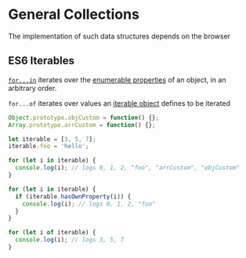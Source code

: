# General Collections

The implementation of such data structures depends on the browser

## ES6 Iterables

 [`for...in`](https://developer.mozilla.org/en-US/docs/Web/JavaScript/Reference/Statements/for...in) iterates over the [enumerable properties](https://developer.mozilla.org/en-US/docs/Web/JavaScript/Enumerability_and_ownership_of_properties) of an object, in an arbitrary order.

`for...of` iterates over values an [iterable object](https://developer.mozilla.org/en-US/docs/Web/JavaScript/Guide/Iterators_and_Generators#Iterables) defines to be iterated

```js
Object.prototype.objCustom = function() {}; 
Array.prototype.arrCustom = function() {};

let iterable = [3, 5, 7];
iterable.foo = 'hello';

for (let i in iterable) {
  console.log(i); // logs 0, 1, 2, "foo", "arrCustom", "objCustom"
}

for (let i in iterable) {
  if (iterable.hasOwnProperty(i)) {
    console.log(i); // logs 0, 1, 2, "foo"
  }
}

for (let i of iterable) {
  console.log(i); // logs 3, 5, 7
}
```